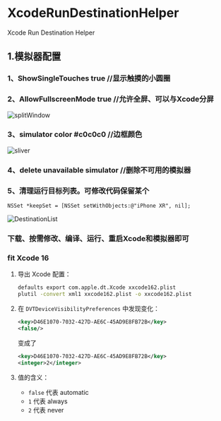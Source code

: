 # XcodeRunDestinationHelper
Xcode Run Destination Helper

## 1.模拟器配置

### 1、ShowSingleTouches true //显示触摸的小圆圈

### 2、AllowFullscreenMode true //允许全屏、可以与Xcode分屏
![splitWindow](https://raw.githubusercontent.com/dacaiguoguogmail/XcodeRunDestinationHelper/master/splitWindow.png)

### 3、simulator color #c0c0c0 //边框颜色
![sliver](https://raw.githubusercontent.com/dacaiguoguogmail/XcodeRunDestinationHelper/master/sliver.png)

### 4、delete unavailable simulator //删除不可用的模拟器

### 5、清理运行目标列表。可修改代码保留某个
```
NSSet *keepSet = [NSSet setWithObjects:@"iPhone XR", nil];
```
![DestinationList](https://raw.githubusercontent.com/dacaiguoguogmail/XcodeRunDestinationHelper/master/DestinationList.png)

### 下载、按需修改、编译、运行、重启Xcode和模拟器即可

### fit Xcode 16

1. 导出 Xcode 配置：
   ```bash
   defaults export com.apple.dt.Xcode xxcode162.plist
   plutil -convert xml1 xxcode162.plist -o xxcode162.plist
   ```

2. 在 `DVTDeviceVisibilityPreferences` 中发现变化：
   ```xml
   <key>D46E1070-7032-427D-AE6C-45AD9E8FB72B</key>
   <false/>
   ```
   变成了
   ```xml
   <key>D46E1070-7032-427D-AE6C-45AD9E8FB72B</key>
   <integer>2</integer>
   ```

3. 值的含义：
   - `false` 代表 automatic
   - `1` 代表 always
   - `2` 代表 never
